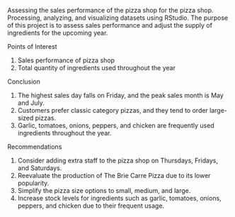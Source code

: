 Assessing the sales performance of the pizza shop for the pizza shop.
Processing, analyzing, and visualizing datasets using RStudio. 
The purpose of this project is to assess sales performance and adjust the supply of ingredients for the upcoming year.

Points of Interest
1. Sales performance of pizza shop
2. Total quantity of ingredients used throughout the year

Conclusion

1. The highest sales day falls on Friday, and the peak sales month is May and July.
2. Customers prefer classic category pizzas, and they tend to order large-sized pizzas.
3. Garlic, tomatoes, onions, peppers, and chicken are frequently used ingredients throughout the year.

Recommendations

1. Consider adding extra staff to the pizza shop on Thursdays, Fridays, and Saturdays.
2. Reevaluate the production of The Brie Carre Pizza due to its lower popularity.
3. Simplify the pizza size options to small, medium, and large.
4. Increase stock levels for ingredients such as garlic, tomatoes, onions, peppers, and chicken due to their frequent usage.

